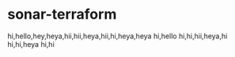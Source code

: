 # sonar-terraform
hi,hello,hey,heya,hii,hii,heya,hii,hi,heya,heya
hi,hello
hi,hi,hii,heya,hi
hi,hi,heya
hi,hi
